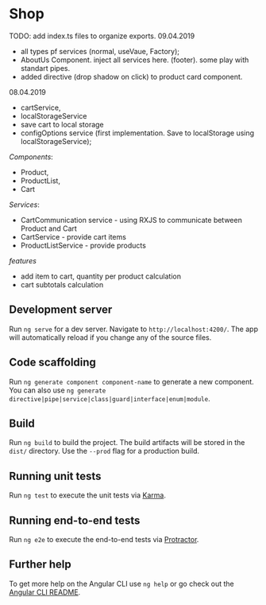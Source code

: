 # Shop

TODO: add index.ts files to organize exports.
09.04.2019
- all types pf services (normal, useVaue, Factory);
- AboutUs Component. inject all services here. (footer). some play with standart pipes.
- added directive (drop shadow on click) to product card component. 

08.04.2019
- cartService, 
- localStorageService
- save cart to local storage 
- configOptions service (first implementation. Save to localStorage using localStorageService);

_Components_: 
- Product, 
- ProductList, 
- Cart

_Services_: 
- CartCommunication service - using RXJS to communicate between Product and Cart
- CartService - provide cart items
- ProductListService - provide products

_features_
- add item to cart, quantity per product calculation 
- cart subtotals calculation


## Development server

Run `ng serve` for a dev server. Navigate to `http://localhost:4200/`. The app will automatically reload if you change any of the source files.

## Code scaffolding

Run `ng generate component component-name` to generate a new component. You can also use `ng generate directive|pipe|service|class|guard|interface|enum|module`.

## Build

Run `ng build` to build the project. The build artifacts will be stored in the `dist/` directory. Use the `--prod` flag for a production build.

## Running unit tests

Run `ng test` to execute the unit tests via [Karma](https://karma-runner.github.io).

## Running end-to-end tests

Run `ng e2e` to execute the end-to-end tests via [Protractor](http://www.protractortest.org/).

## Further help

To get more help on the Angular CLI use `ng help` or go check out the [Angular CLI README](https://github.com/angular/angular-cli/blob/master/README.md).
